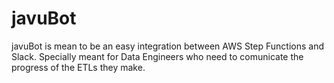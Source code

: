 # javuBot

javuBot is mean to be an easy integration between AWS Step Functions and Slack. Specially meant for Data Engineers who need to comunicate the progress of the ETLs they make.
